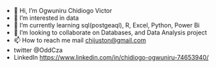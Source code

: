 - 👋 Hi, I’m Ogwuniru Chidiogo Victor
- 👀 I’m interested in data
- 🌱 I’m currently learning sql(postgeaql), R, Excel, Python, Power Bi
- 💞️ I’m looking to collaborate on Databases, and Data Analysis project
- 📫 How to reach me mail chijuston@gmail.com
-  twitter @OddCza
-  LinkedIn https://www.linkedin.com/in/chidiogo-ogwuniru-74653940/

<!---
Chidiv47R/Chidiv47R is a ✨ special ✨ repository because its `README.md` (this file) appears on your GitHub profile.
You can click the Preview link to take a look at your changes.
--->
